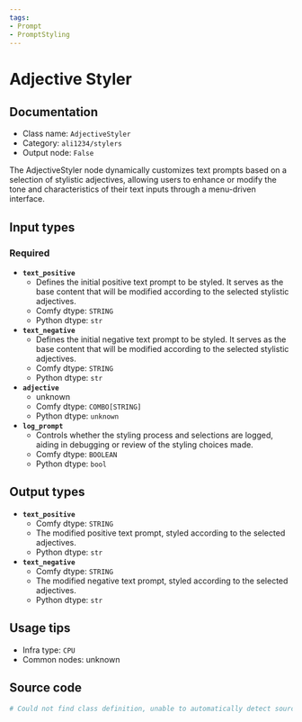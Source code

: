 ```yaml
---
tags:
- Prompt
- PromptStyling
---
```


# Adjective Styler
## Documentation
- Class name: `AdjectiveStyler`
- Category: `ali1234/stylers`
- Output node: `False`

The AdjectiveStyler node dynamically customizes text prompts based on a selection of stylistic adjectives, allowing users to enhance or modify the tone and characteristics of their text inputs through a menu-driven interface.
## Input types
### Required
- **`text_positive`**
    - Defines the initial positive text prompt to be styled. It serves as the base content that will be modified according to the selected stylistic adjectives.
    - Comfy dtype: `STRING`
    - Python dtype: `str`
- **`text_negative`**
    - Defines the initial negative text prompt to be styled. It serves as the base content that will be modified according to the selected stylistic adjectives.
    - Comfy dtype: `STRING`
    - Python dtype: `str`
- **`adjective`**
    - unknown
    - Comfy dtype: `COMBO[STRING]`
    - Python dtype: `unknown`
- **`log_prompt`**
    - Controls whether the styling process and selections are logged, aiding in debugging or review of the styling choices made.
    - Comfy dtype: `BOOLEAN`
    - Python dtype: `bool`
## Output types
- **`text_positive`**
    - Comfy dtype: `STRING`
    - The modified positive text prompt, styled according to the selected adjectives.
    - Python dtype: `str`
- **`text_negative`**
    - Comfy dtype: `STRING`
    - The modified negative text prompt, styled according to the selected adjectives.
    - Python dtype: `str`
## Usage tips
- Infra type: `CPU`
- Common nodes: unknown


## Source code
```python
# Could not find class definition, unable to automatically detect source code
```
